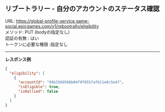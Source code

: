 ## リブートラリー - 自分のアカウントのステータス確認
URL: https://global-profile-service.game-social.epicgames.com/v1/rebootrally/eligibility \
メソッド: PUT (bodyの指定なし) \
認証の有無 : はい</br>
トークンに必要な権限 :指定なし

---

__レスポンス例__

```json
{
  "eligibility": [
    {
      "accountId": "94b1569506b04f9f8557af611e8c5e47",
      "isEligible": true,
      "isRallied": false
    }
  ]
}
```
